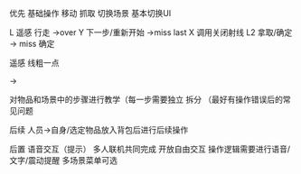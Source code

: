 优先
基础操作 移动 抓取 切换场景 基本切换UI

L 遥感 行走         ->over
Y 下一步/重新开始   ->miss last 
X 调用关闭射线
L2 拿取/确定       -> miss 确定

遥感 线粗一点

->

对物品和场景中的步骤进行教学（每一步需要独立 拆分 （最好有操作错误后的常见问题

后续
人员->自身/选定物品放入背包后进行后续操作

后置
语音交互（提示）
多人联机共同完成
开放自由交互
操作逻辑需要进行语音/文字/震动提醒
多场景菜单可选
